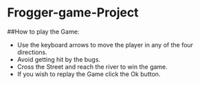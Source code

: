 # Frogger-game-Project

##How to play the Game:

* Use the keyboard arrows to move the player in any of the four directions.
* Avoid getting hit by the bugs.
* Cross the Street and reach the river to win the game.
* If you wish to replay the Game click the Ok button.
